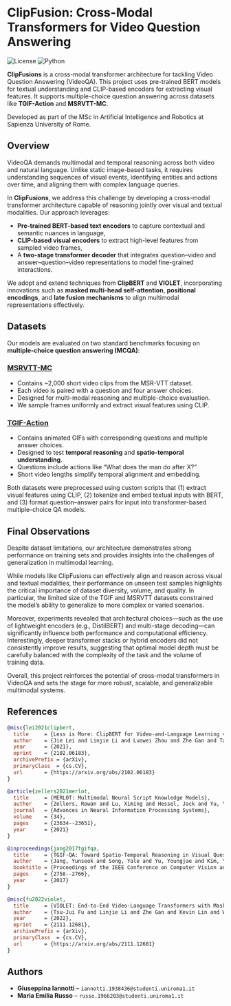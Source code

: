 # ClipFusion: Cross-Modal Transformers for Video Question Answering

![License](https://img.shields.io/badge/license-MIT-blue.svg)
![Python](https://img.shields.io/badge/Python-3.9+-yellow.svg)

**ClipFusions** is a cross-modal transformer architecture for tackling Video Question Answering (VideoQA). This project uses pre-trained BERT models for textual understanding and CLIP-based encoders for extracting visual features. It supports multiple-choice question answering across datasets like **TGIF-Action** and **MSRVTT-MC**.

Developed as part of the MSc in Artificial Intelligence and Robotics at Sapienza University of Rome.

## Overview

VideoQA demands multimodal and temporal reasoning across both video and natural language. Unlike static image-based tasks, it requires understanding sequences of visual events, identifying entities and actions over time, and aligning them with complex language queries.

In **ClipFusions**, we address this challenge by developing a cross-modal transformer architecture capable of reasoning jointly over visual and textual modalities. Our approach leverages:

- **Pre-trained BERT-based text encoders** to capture contextual and semantic nuances in language,
- **CLIP-based visual encoders** to extract high-level features from sampled video frames,
- A **two-stage transformer decoder** that integrates question–video and answer–question–video representations to model fine-grained interactions.

We adopt and extend techniques from **ClipBERT** and **VIOLET**, incorporating innovations such as **masked multi-head self-attention**, **positional encodings**, and **late fusion mechanisms** to align multimodal representations effectively.


## Datasets
Our models are evaluated on two standard benchmarks focusing on **multiple-choice question answering (MCQA)**: 

### [MSRVTT-MC](https://www.kaggle.com/datasets/valerytamrazov/msrvttqa)
- Contains ~2,000 short video clips from the MSR-VTT dataset.
- Each video is paired with a question and four answer choices.
- Designed for multi-modal reasoning and multiple-choice evaluation.
- We sample frames uniformly and extract visual features using CLIP.

### [TGIF-Action](https://github.com/YunseokJANG/tgif-qa)
- Contains animated GIFs with corresponding questions and multiple answer choices.
- Designed to test **temporal reasoning** and **spatio-temporal understanding**.
- Questions include actions like “What does the man do after X?”
- Short video lengths simplify temporal alignment and embedding.

Both datasets were preprocessed using custom scripts that (1) extract visual features using CLIP, (2) tokenize and embed textual inputs with BERT, and (3) format question–answer pairs for input into transformer-based multiple-choice QA models.

## Final Observations

Despite dataset limitations, our architecture demonstrates strong performance on training sets and provides insights into the challenges of generalization in multimodal learning.

While models like ClipFusions can effectively align and reason across visual and textual modalities, their performance on unseen test samples highlights the critical importance of dataset diversity, volume, and quality. In particular, the limited size of the TGIF and MSRVTT datasets constrained the model’s ability to generalize to more complex or varied scenarios.

Moreover, experiments revealed that architectural choices—such as the use of lightweight encoders (e.g., DistilBERT) and multi-stage decoding—can significantly influence both performance and computational efficiency. Interestingly, deeper transformer stacks or hybrid encoders did not consistently improve results, suggesting that optimal model depth must be carefully balanced with the complexity of the task and the volume of training data.

Overall, this project reinforces the potential of cross-modal transformers in VideoQA and sets the stage for more robust, scalable, and generalizable multimodal systems.


## References

```bib
@misc{lei2021clipbert,
  title     = {Less is More: ClipBERT for Video-and-Language Learning via Sparse Sampling},
  author    = {Jie Lei and Linjie Li and Luowei Zhou and Zhe Gan and Tamara L. Berg and Mohit Bansal and Jingjing Liu},
  year      = {2021},
  eprint    = {2102.06183},
  archivePrefix = {arXiv},
  primaryClass  = {cs.CV},
  url       = {https://arxiv.org/abs/2102.06183}
}

@article{zellers2021merlot,
  title     = {MERLOT: Multimodal Neural Script Knowledge Models},
  author    = {Zellers, Rowan and Lu, Ximing and Hessel, Jack and Yu, Youngjae and Park, Jae Sung and Cao, Jize and Farhadi, Ali and Choi, Yejin},
  journal   = {Advances in Neural Information Processing Systems},
  volume    = {34},
  pages     = {23634--23651},
  year      = {2021}
}

@inproceedings{jang2017tgifqa,
  title     = {TGIF-QA: Toward Spatio-Temporal Reasoning in Visual Question Answering},
  author    = {Jang, Yunseok and Song, Yale and Yu, Youngjae and Kim, Youngjin and Kim, Gunhee},
  booktitle = {Proceedings of the IEEE Conference on Computer Vision and Pattern Recognition},
  pages     = {2758--2766},
  year      = {2017}
}

@misc{fu2022violet,
  title     = {VIOLET: End-to-End Video-Language Transformers with Masked Visual-token Modeling},
  author    = {Tsu-Jui Fu and Linjie Li and Zhe Gan and Kevin Lin and William Yang Wang and Lijuan Wang and Zicheng Liu},
  year      = {2022},
  eprint    = {2111.12681},
  archivePrefix = {arXiv},
  primaryClass  = {cs.CV},
  url       = {https://arxiv.org/abs/2111.12681}
}
```

## Authors
- **Giuseppina Iannotti** – `iannotti.1938436@studenti.uniroma1.it`  
- **Maria Emilia Russo** – `russo.1966203@studenti.uniroma1.it`